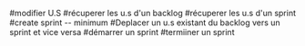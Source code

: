 #modifier U.S
#récuperer les u.s d'un backlog
#récuperer les u.s d'un sprint
#create sprint
-- minimum
#Deplacer un u.s existant du backlog vers un sprint et vice versa
#démarrer un sprint
#termiiner un sprint
